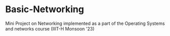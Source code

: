 # Basic-Networking
Mini Project on Networking implemented as a part of the Operating Systems and networks course (IIIT-H Monsoon '23) 
